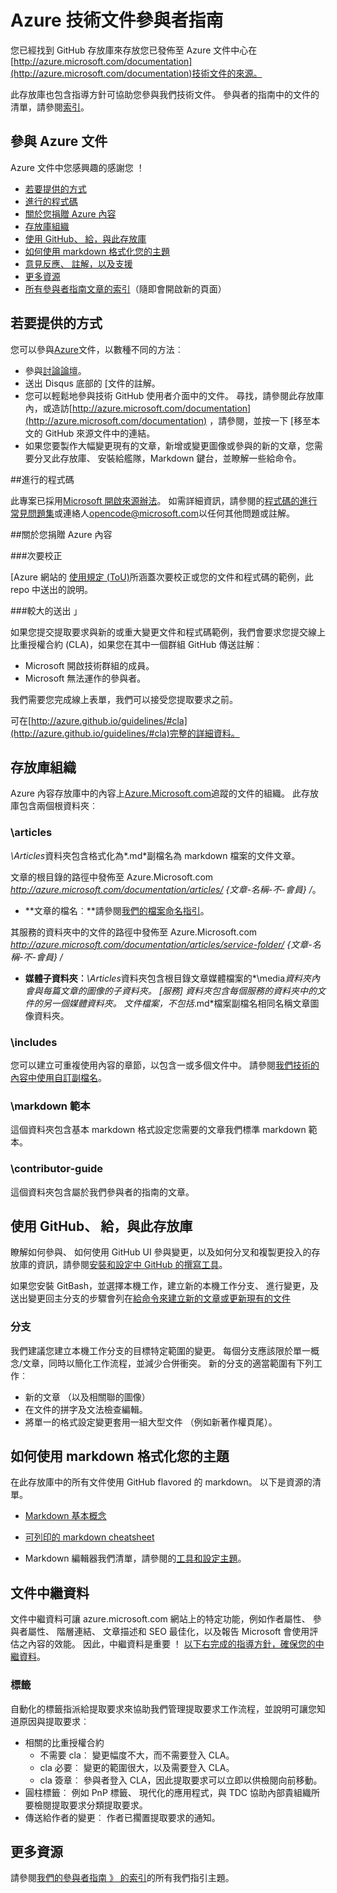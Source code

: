 # <a name="azure-technical-documentation-contributor-guide"></a>Azure 技術文件參與者指南

您已經找到 GitHub 存放庫來存放您已發佈至 Azure 文件中心在[http://azure.microsoft.com/documentation](http://azure.microsoft.com/documentation)技術文件的來源。

此存放庫也包含指導方針可協助您參與我們技術文件。  參與者的指南中的文件的清單，請參閱[索引](https://github.com/Azure/azure-content/blob/master/contributor-guide/contributor-guide-index.md)。

## <a name="contribute-to-azure-documentation"></a>參與 Azure 文件

Azure 文件中您感興趣的感謝您 ！

* [若要提供的方式](#ways-to-contribute)
* [進行的程式碼](#code-of-conduct)
* [關於您捐贈 Azure 內容](#about-your-contributions-to-azure-content)
* [存放庫組織](#repository-organization)
* [使用 GitHub、 給，與此存放庫](#use-github-git-and-this-repository)
* [如何使用 markdown 格式化您的主題](#how-to-use-markdown-to-format-your-topic)
* [意見反應、 註解，以及支援](./contributor-guide/feedback-and-comments.md)
* [更多資源](#more-resources)
* [所有參與者指南文章的索引](./contributor-guide/contributor-guide-index.md)（隨即會開啟新的頁面）

## <a name="ways-to-contribute"></a>若要提供的方式 

您可以參與[Azure](http://azure.microsoft.com/documentation/)文件，以數種不同的方法︰

* 參與[討論論壇](http://social.msdn.microsoft.com/Forums/windowsazure/home)。
* 送出 Disqus 底部的 [文件的註解。
* 您可以輕鬆地參與技術 GitHub 使用者介面中的文件。 尋找，請參閱此存放庫內，或造訪[http://azure.microsoft.com/documentation](http://azure.microsoft.com/documentation) ，請參閱，並按一下 [移至本文的 GitHub 來源文件中的連結。
* 如果您要製作大幅變更現有的文章，新增或變更圖像或參與的新的文章，您需要分叉此存放庫、 安裝給艦隊，Markdown 鍵台，並瞭解一些給命令。

##<a name="code-of-conduct"></a>進行的程式碼

此專案已採用[Microsoft 開啟來源辦法](https://opensource.microsoft.com/codeofconduct/)。 如需詳細資訊，請參閱的[程式碼的進行常見問題集](https://opensource.microsoft.com/codeofconduct/faq/)或連絡人[opencode@microsoft.com](mailto:opencode@microsoft.com)以任何其他問題或註解。

##<a name="about-your-contributions-to-azure-content"></a>關於您捐贈 Azure 內容

###<a name="minor-corrections"></a>次要校正

[Azure 網站的 [使用規定 (ToU)](http://azure.microsoft.com/support/legal/website-terms-of-use/)所涵蓋次要校正或您的文件和程式碼的範例，此 repo 中送出的說明。


###<a name="larger-submissions"></a>較大的送出 」

如果您提交提取要求與新的或重大變更文件和程式碼範例，我們會要求您提交線上比重授權合約 (CLA)，如果您在其中一個群組 GitHub 傳送註解︰

* Microsoft 開啟技術群組的成員。
* Microsoft 無法運作的參與者。

我們需要您完成線上表單，我們可以接受您提取要求之前。

可在[http://azure.github.io/guidelines/#cla](http://azure.github.io/guidelines/#cla)完整的詳細資料。

## <a name="repository-organization"></a>存放庫組織

Azure 內容存放庫中的內容上[Azure.Microsoft.com](http://azure.microsoft.com)追蹤的文件的組織。 此存放庫包含兩個根資料夾︰

### <a name="articles"></a>\articles

*\Articles*資料夾包含格式化為*.md*副檔名為 markdown 檔案的文件文章。

文章的根目錄的路徑中發佈至 Azure.Microsoft.com *http://azure.microsoft.com/documentation/articles/ {文章-名稱-不-會員} /*。

* **文章的檔名︰**請參閱[我們的檔案命名指引](./contributor-guide/file-names-and-locations.md)。

其服務的資料夾中的文件的路徑中發佈至 Azure.Microsoft.com *http://azure.microsoft.com/documentation/articles/service-folder/ {文章-名稱-不-會員} /*

* **媒體子資料夾︰***\Articles*資料夾包含根目錄文章媒體檔案的*\media*資料夾內會與每篇文章的圖像的子資料夾。  [服務] 資料夾包含每個服務的資料夾中的文件的另一個媒體資料夾。 文件檔案，不包括*.md*檔案副檔名相同名稱文章圖像資料夾。

### <a name="includes"></a>\includes

您可以建立可重複使用內容的章節，以包含一或多個文件中。 請參閱[我們技術的內容中使用自訂副檔名](./contributor-guide/custom-markdown-extensions.md)。

### <a name="markdown-templates"></a>\markdown 範本

這個資料夾包含基本 markdown 格式設定您需要的文章我們標準 markdown 範本。

### <a name="contributor-guide"></a>\contributor-guide

這個資料夾包含屬於我們參與者的指南的文章。  

## <a name="use-github-git-and-this-repository"></a>使用 GitHub、 給，與此存放庫

瞭解如何參與、 如何使用 GitHub UI 參與變更，以及如何分叉和複製更投入的存放庫的資訊，請參閱[安裝和設定中 GitHub 的撰寫工具](./contributor-guide/tools-and-setup.md)。

如果您安裝 GitBash，並選擇本機工作，建立新的本機工作分支、 進行變更，及送出變更回主分支的步驟會列在[給命令來建立新的文章或更新現有的文件](./contributor-guide/git-commands-for-master.md)

### <a name="branches"></a>分支

我們建議您建立本機工作分支的目標特定範圍的變更。 每個分支應該限於單一概念/文章，同時以簡化工作流程，並減少合併衝突。  新的分支的適當範圍有下列工作︰

* 新的文章 （以及相關聯的圖像）
* 在文件的拼字及文法檢查編輯。
* 將單一的格式設定變更套用一組大型文件 （例如新著作權頁尾）。

## <a name="how-to-use-markdown-to-format-your-topic"></a>如何使用 markdown 格式化您的主題

在此存放庫中的所有文件使用 GitHub flavored 的 markdown。  以下是資源的清單。

- [Markdown 基本概念](https://help.github.com/articles/markdown-basics/)

- [可列印的 markdown cheatsheet](./contributor-guide/media/documents/markdown-cheatsheet.pdf?raw=true)

- Markdown 編輯器我們清單，請參閱的[工具和設定主題](./contributor-guide/tools-and-setup.md#install-a-markdown-editor)。

## <a name="article-metadata"></a>文件中繼資料

文件中繼資料可讓 azure.microsoft.com 網站上的特定功能，例如作者屬性、 參與者屬性、 階層連結、 文章描述和 SEO 最佳化，以及報告 Microsoft 會使用評估之內容的效能。 因此，中繼資料是重要 ！ [以下右完成的指導方針，確保您的中繼資料](./contributor-guide/article-metadata.md)。

### <a name="labels"></a>標籤

自動化的標籤指派給提取要求來協助我們管理提取要求工作流程，並說明可讓您知道原因與提取要求︰

* 相關的比重授權合約
    * 不需要 cla︰ 變更幅度不大，而不需要登入 CLA。
    * cla 必要︰ 變更的範圍很大，以及需要登入 CLA。
    * cla 簽章︰ 參與者登入 CLA，因此提取要求可以立即以供檢閱向前移動。
* 圓柱標籤︰ 例如 PnP 標籤、 現代化的應用程式，與 TDC 協助內部貴組織所要檢閱提取要求分類提取要求。
* 傳送給作者的變更︰ 作者已擱置提取要求的通知。

## <a name="more-resources"></a>更多資源

請參閱[我們的參與者指南 》 的索引](./contributor-guide/contributor-guide-index.md)的所有我們指引主題。
